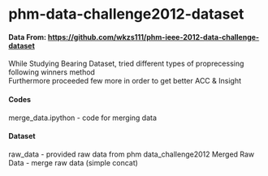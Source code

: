 # phm-data-challenge2012-dataset

#### Data From:  https://github.com/wkzs111/phm-ieee-2012-data-challenge-dataset

While Studying Bearing Dataset, tried different types of proprecessing following winners method  
Furthermore proceeded few more in order to get better ACC & Insight


#### Codes
merge_data.ipython - code for merging data

#### Dataset
raw_data - provided raw data from phm data_challenge2012
Merged Raw Data - merge raw data (simple concat)


